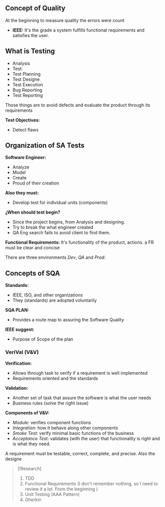 ## Concept of Quality

At the beginning to measure quality the errors were count

- **IEEE:** It's the grade a system fulfills functional requirements and satisfies the user.

## What is Testing

- Analysis
- Test:
- Test Planning
- Test Designe
- Test Execution
- Bug Reporting
- Test Reporting

Those things are to avoid defects and evaluate the product through its requirements

**Test Objectives:**
- Detect flaws

## Organization of SA Tests

**Software Engineer:**
- Analyze
- Model 
- Create
- Proud of their creation

**Also they must:**
- Develop test for individual units (components)

**¿When should test begin?**
- Since the project begins, from Analysis and designing.
- Try to break the what engineer created
- QA Eng search fails to avoid client to find them.

**Functional Requirements:** It's functionality of the product, actions. a FR must be clear and concise

There are three environments *Dev*, *QA* and *Prod*:

## Concepts of SQA

**Standards:**
- IEEE, ISO, and other organizations
- They (standards) are adopted voluntarily 

**SQA PLAN:**
- Provides a route map to assuring the Software Quality

**IEEE suggest:**
- Purpose of Scope of the plan

### VeriVal (V&V)
**Verification:**
- Allows through task to verify if a requirement is well implemented
- Requirements oriented and the standards

**Validation:** 
- Another set of task that assure the software is what the user needs
- Business rules (solve the right issue)

**Components of V&V:**
- *Module:* verifies component functions
- *Integration:* how it behave along other components
- *Smoke Test:* verify minimal basic functions of the business
- *Acceptance Test:* validates (with the user) that functionality is right and is what they need.

A requirement must be testable, correct, complete, and precise. Also the designe



> [!Research]
> 1. TDD
> 2. Functional Requirements (I don't remember nothing, so I need to review it a lot. From the beginning )
> 3. Unit Testing (AAA Pattern)
> 4. Gherkin

